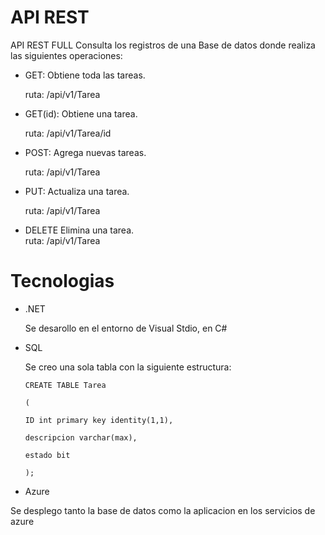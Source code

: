 # API REST

API REST FULL 
Consulta los registros de una Base de datos donde realiza las siguientes operaciones:

+ GET: Obtiene toda las tareas. 

   ruta: /api/v1/Tarea

+ GET(id): Obtiene una tarea.   

   ruta: /api/v1/Tarea/id

+ POST: Agrega nuevas tareas.   
   
   ruta: /api/v1/Tarea

+ PUT: Actualiza una tarea.     

   ruta: /api/v1/Tarea

+ DELETE  Elimina una tarea.    
   ruta: /api/v1/Tarea

# Tecnologias
+ .NET

   Se desarollo en el entorno de Visual Stdio, en C#
+ SQL

  Se creo una sola tabla con la siguiente estructura:
   
      CREATE TABLE Tarea
   
      (
   
      ID int primary key identity(1,1),
    
      descripcion varchar(max),
    
      estado bit
    
      );
  
+ Azure

Se desplego tanto la base de datos como la aplicacion en los servicios de azure


